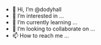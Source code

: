- 👋 Hi, I’m @dodyhall
- 👀 I’m interested in ...
- 🌱 I’m currently learning ...
- 💞️ I’m looking to collaborate on ...
- 📫 How to reach me ...

<!---
dodyhall/dodyhall is a ✨ special ✨ repository because its `README.md` (this file) appears on your GitHub profile.
You can click the Preview link to take a look at your changes.
--->
